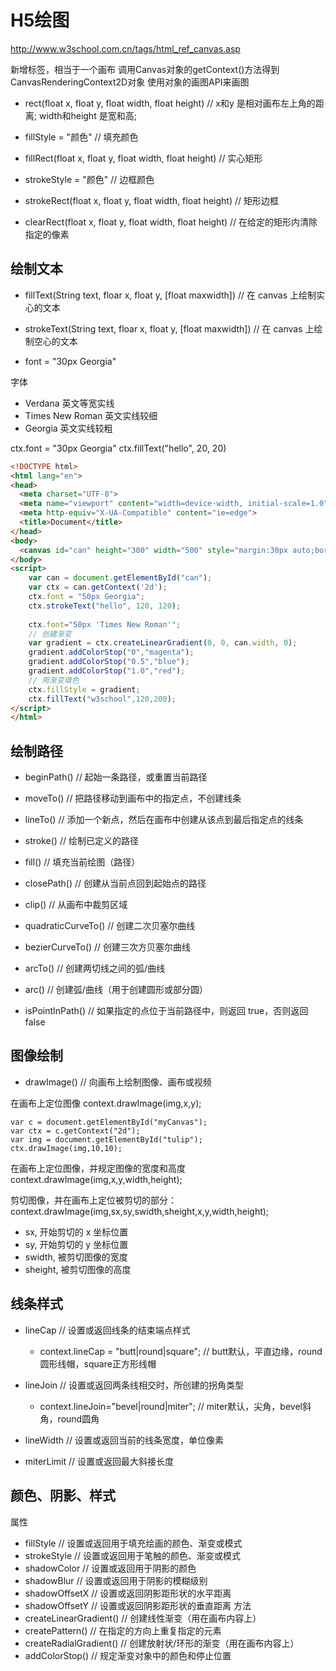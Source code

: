 # H5绘图

http://www.w3school.com.cn/tags/html_ref_canvas.asp

新增<canvas>标签，相当于一个画布
调用Canvas对象的getContext()方法得到CanvasRenderingContext2D对象
使用对象的画图API来画图

- rect(float x, float y, float width, float height) // x和y 是相对画布左上角的距离; width和height 是宽和高;

- fillStyle = "颜色" // 填充颜色
- fillRect(float x, float y, float width, float height) // 实心矩形

- strokeStyle = "颜色" // 边框颜色
- strokeRect(float x, float y, float width, float height) // 矩形边框

- clearRect(float x, float y, float width, float height) // 在给定的矩形内清除指定的像素


## 绘制文本
 
- fillText(String text, floar x, float y, [float maxwidth]) // 在 canvas 上绘制实心的文本
- strokeText(String text, floar x, float y, [float maxwidth]) // 在 canvas 上绘制空心的文本

- font = "30px Georgia"

字体
- Verdana 英文等宽实线
- Times New Roman 英文实线较细
- Georgia 英文实线较粗

ctx.font = "30px Georgia"
ctx.fillText("hello", 20, 20)

```html
<!DOCTYPE html>
<html lang="en">
<head>
  <meta charset="UTF-8">
  <meta name="viewport" content="width=device-width, initial-scale=1.0">
  <meta http-equiv="X-UA-Compatible" content="ie=edge">
  <title>Document</title>
</head>
<body>
  <canvas id="can" height="300" width="500" style="margin:30px auto;border:1px solid #f00" ></canvas>
</body>
<script>
    var can = document.getElementById("can");
    var ctx = can.getContext('2d');
    ctx.font = "50px Georgia";
    ctx.strokeText("hello", 120, 120);
    
    ctx.font="50px 'Times New Roman'";
    // 创建渐变
    var gradient = ctx.createLinearGradient(0, 0, can.width, 0);
    gradient.addColorStop("0","magenta");
    gradient.addColorStop("0.5","blue");
    gradient.addColorStop("1.0","red");
    // 用渐变填色
    ctx.fillStyle = gradient;
    ctx.fillText("w3school",120,200);
</script>
</html>
```

## 绘制路径
- beginPath() // 起始一条路径，或重置当前路径
- moveTo() // 把路径移动到画布中的指定点，不创建线条
- lineTo() // 添加一个新点，然后在画布中创建从该点到最后指定点的线条
- stroke() // 绘制已定义的路径
- fill() // 填充当前绘图（路径）
- closePath() // 创建从当前点回到起始点的路径
- clip() // 从画布中裁剪区域

- quadraticCurveTo() // 创建二次贝塞尔曲线
- bezierCurveTo() // 创建三次方贝塞尔曲线
- arcTo() // 	创建两切线之间的弧/曲线
- arc() // 创建弧/曲线（用于创建圆形或部分圆）
- isPointInPath() // 如果指定的点位于当前路径中，则返回 true，否则返回 false

## 图像绘制

- drawImage() // 向画布上绘制图像、画布或视频

在画布上定位图像
context.drawImage(img,x,y);
```
var c = document.getElementById("myCanvas");
var ctx = c.getContext("2d");
var img = document.getElementById("tulip");
ctx.drawImage(img,10,10);
```
在画布上定位图像，并规定图像的宽度和高度
context.drawImage(img,x,y,width,height);

剪切图像，并在画布上定位被剪切的部分：
context.drawImage(img,sx,sy,swidth,sheight,x,y,width,height);
- sx, 开始剪切的 x 坐标位置
- sy, 开始剪切的 y 坐标位置
- swidth, 被剪切图像的宽度
- sheight, 被剪切图像的高度

## 线条样式
- lineCap	// 设置或返回线条的结束端点样式
  -	context.lineCap = "butt|round|square"; // butt默认，平直边缘，round圆形线帽，square正方形线帽

- lineJoin	// 设置或返回两条线相交时，所创建的拐角类型
  - context.lineJoin="bevel|round|miter";  // miter默认，尖角，bevel斜角，round圆角

- lineWidth	// 设置或返回当前的线条宽度，单位像素
- miterLimit	// 设置或返回最大斜接长度

## 颜色、阴影、样式
属性
- fillStyle	// 设置或返回用于填充绘画的颜色、渐变或模式
- strokeStyle	// 设置或返回用于笔触的颜色、渐变或模式
- shadowColor	// 设置或返回用于阴影的颜色
- shadowBlur	// 设置或返回用于阴影的模糊级别
- shadowOffsetX	// 设置或返回阴影距形状的水平距离
- shadowOffsetY	// 设置或返回阴影距形状的垂直距离
方法
- createLinearGradient()	// 创建线性渐变（用在画布内容上）
- createPattern()	// 在指定的方向上重复指定的元素
- createRadialGradient()	// 创建放射状/环形的渐变（用在画布内容上）
- addColorStop()	// 规定渐变对象中的颜色和停止位置






























